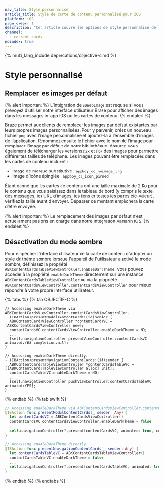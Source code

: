 ```yaml
---
nav_title: Style personnalisé
article_title: Style de carte de contenu personnalisé pour iOS
platform: iOS
page_order: 1
description: "Cet article couvre les options de style personnalisé de la carte de contenu pour votre application iOS."
channel:
  - content cards
noindex: true
---
```


{% multi_lang_include deprecations/objective-c.md %}

# Style personnalisé

## Remplacer les images par défaut

{% alert important %}
L’intégration de `SDWebImage` est requise si vous prévoyez d’utiliser notre interface utilisateur Braze pour afficher des images dans les messages in-app iOS ou les cartes de contenu.
{% endalert %}

Braze permet aux clients de remplacer les images par défaut existantes par leurs propres images personnalisées. Pour y parvenir, créez un nouveau fichier `png` avec l’image personnalisée et ajoutez-la à l’ensemble d’images de l’application. Renommez ensuite le fichier avec le nom de l’image pour remplacer l’image par défaut de notre bibliothèque. Assurez-vous également de télécharger les versions `@2x` et `@3x` des images pour permettre différentes tailles de téléphone. Les images pouvant être remplacées dans les cartes de contenu incluent :

- Image de marque substitutive : `appboy_cc_noimage_lrg`
- Image d’icône épinglée : `appboy_cc_icon_pinned`

Étant donné que les cartes de contenu ont une taille maximale de 2 Ko pour le contenu que vous saisissez dans le tableau de bord (y compris le texte des messages, les URL d’images, les liens et toutes les paires clé-valeur), vérifiez la taille avant d’envoyer. Dépasser ce montant empêchera la carte d’être envoyée.

{% alert important %}
Le remplacement des images par défaut n’est actuellement pas pris en charge dans notre intégration Xamarin iOS.
{% endalert %}

## Désactivation du mode sombre

Pour empêcher l'interface utilisateur de la carte de contenu d'adopter un style de thème sombre lorsque l'appareil de l'utilisateur a activé le mode sombre, définissez la propriété `ABKContentCardsTableViewController.enableDarkTheme`. Vous pouvez accéder à la propriété `enableDarkTheme` directement sur une instance `ABKContentCardsTableViewController` ou via la propriété `ABKContentCardsViewController.contentCardsViewController` pour mieux répondre à votre propre interface utilisateur.

{% tabs %}
{% tab OBJECTIF-C %}

```objc
// Accessing enableDarkTheme via ABKContentCardsViewController.contentCardsViewController.
- (IBAction)presentModalContentCards:(id)sender {
  ABKContentCardsViewController *contentCardsVC = [ABKContentCardsViewController new];
  contentCardsVC.contentCardsViewController.enableDarkTheme = NO;
  ...
  [self.navigationController presentViewController:contentCardsVC animated:YES completion:nil];
}

// Accessing enableDarkTheme directly.
- (IBAction)presentNavigationContentCards:(id)sender {
  ABKContentCardsTableViewController *contentCardsTableVC = [[ABKContentCardsTableViewController alloc] init];
  contentCardsTableVC.enableDarkTheme = NO;
  ...
  [self.navigationController pushViewController:contentCardsTableVC animated:YES];
}
```

{% endtab %}
{% tab swift %}

```swift
// Accessing enableDarkTheme via ABKContentCardsViewController.contentCardsViewController.
@IBAction func presentModalContentCards(_ sender: Any) {
  let contentCardsVC = ABKContentCardsViewController()
  contentCardsVC.contentCardsViewController.enableDarkTheme = false
  ...
  self.navigationController?.present(contentCardsVC, animated: true, completion: nil)
}

// Accessing enableDarkTheme directly.
@IBAction func presentNavigationContentCards(_ sender: Any) {
  let contentCardsTableVC = ABKContentCardsTableViewController()
  contentCardsTableVC.enableDarkTheme = false
  ...
  self.navigationController?.present(contentCardsTableVC, animated: true, completion: nil)
}
```

{% endtab %}
{% endtabs %}

